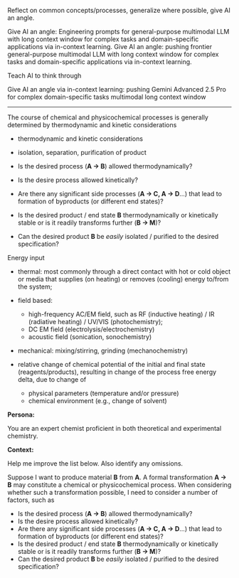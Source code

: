 Reflect on common concepts/processes, generalize where possible, give AI an angle.

Give AI an angle: Engineering prompts for general-purpose multimodal LLM with long context window for complex tasks and domain-specific applications via in-context learning.
Give AI an angle: pushing frontier general-purpose multimodal LLM with long context window for complex tasks and domain-specific applications via in-context learning.

Teach AI to think through 

Give AI an angle via in-context learning: pushing Gemini Advanced 2.5 Pro for complex domain-specific tasks
multimodal
long context window

---

The course of chemical and physicochemical processes is generally determined by thermodynamic and kinetic considerations


- thermodynamic and kinetic considerations
- isolation, separation, purification of product


- Is the desired process (**A -> B**) allowed thermodynamically?
- Is the desire process allowed kinetically?
- Are there any significant side processes (**A -> C, A -> D**...) that lead to formation of byproducts (or different end states)?
- Is the desired product / end state **B** thermodynamically or kinetically stable or is it readily transforms further (**B -> M**)?
- Can the desired product **B** be *easily* isolated / purified to the desired specification?

Energy input
- thermal: most commonly through a direct contact with hot or cold object or media that supplies (on heating) or removes (cooling) energy to/from the system;
- field based:
    - high-frequency AC/EM field, such as RF (inductive heating) / IR (radiative heating) / UV/VIS (photochemistry);
    - DC EM field (electrolysis/electrochemistry)
    - acoustic field (sonication, sonochemistry)
- mechanical: mixing/stirring, grinding (mechanochemistry)

- relative change of chemical potential of the initial and final state (reagents/products), resulting in change of the process free energy delta, due to change of
    - physical parameters (temperature and/or pressure)
    - chemical environment (e.g., change of solvent)


**Persona:**

You are an expert chemist proficient in both theoretical and experimental chemistry.

**Context:**

Help me improve the list below. Also identify any omissions.

Suppose I want to produce material **B** from **A**. A formal transformation **A -> B** may constitute a chemical or physicochemical process. When considering whether such a transformation possible, I need to consider a number of factors, such as
- Is the desired process (**A -> B**) allowed thermodynamically?
- Is the desire process allowed kinetically?
- Are there any significant side processes (**A -> C, A -> D**...) that lead to formation of byproducts (or different end states)?
- Is the desired product / end state **B** thermodynamically or kinetically stable or is it readily transforms further (**B -> M**)?
- Can the desired product **B** be *easily* isolated / purified to the desired specification?

